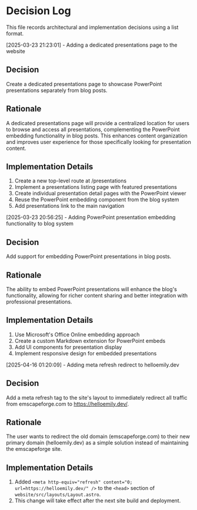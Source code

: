 # Decision Log

This file records architectural and implementation decisions using a list format.

[2025-03-23 21:23:01] - Adding a dedicated presentations page to the website

## Decision

Create a dedicated presentations page to showcase PowerPoint presentations separately from blog posts.

## Rationale 

A dedicated presentations page will provide a centralized location for users to browse and access all presentations, complementing the PowerPoint embedding functionality in blog posts. This enhances content organization and improves user experience for those specifically looking for presentation content.

## Implementation Details

1. Create a new top-level route at /presentations
2. Implement a presentations listing page with featured presentations
3. Create individual presentation detail pages with the PowerPoint viewer
4. Reuse the PowerPoint embedding component from the blog system
5. Add presentations link to the main navigation


[2025-03-23 20:56:25] - Adding PowerPoint presentation embedding functionality to blog system

## Decision

Add support for embedding PowerPoint presentations in blog posts.

## Rationale 

The ability to embed PowerPoint presentations will enhance the blog's functionality, allowing for richer content sharing and better integration with professional presentations.

## Implementation Details

1. Use Microsoft's Office Online embedding approach
2. Create a custom Markdown extension for PowerPoint embeds
3. Add UI components for presentation display
4. Implement responsive design for embedded presentations

[2025-04-16 01:20:09] - Adding meta refresh redirect to helloemily.dev

## Decision

Add a meta refresh tag to the site's layout to immediately redirect all traffic from emscapeforge.com to https://helloemily.dev/.

## Rationale

The user wants to redirect the old domain (emscapeforge.com) to their new primary domain (helloemily.dev) as a simple solution instead of maintaining the emscapeforge site.

## Implementation Details

1. Added `<meta http-equiv="refresh" content="0; url=https://helloemily.dev/" />` to the `<head>` section of `website/src/layouts/Layout.astro`.
2. This change will take effect after the next site build and deployment.
